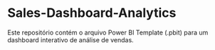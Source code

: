 # Sales-Dashboard-Analytics
Este repositório contém o arquivo Power BI Template (.pbit) para um dashboard interativo de análise de vendas.

